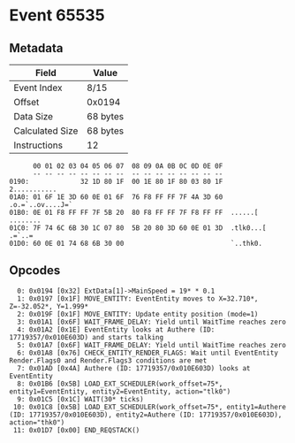 # Event 65535

## Metadata

| Field           | Value    |
|-----------------|----------|
| Event Index     | 8/15     |
| Offset          | 0x0194   |
| Data Size       | 68 bytes |
| Calculated Size | 68 bytes |
| Instructions    | 12       |

```
      00 01 02 03 04 05 06 07  08 09 0A 0B 0C 0D 0E 0F
      -- -- -- -- -- -- -- --  -- -- -- -- -- -- -- --
0190:             32 1D 80 1F  00 1E 80 1F 80 03 80 1F      2...........
01A0: 01 6F 1E 3D 60 0E 01 6F  76 F8 FF FF 7F 4A 3D 60  .o.=`..ov....J=`
01B0: 0E 01 F8 FF FF 7F 5B 20  80 F8 FF FF 7F F8 FF FF  ......[ ........
01C0: 7F 74 6C 6B 30 1C 07 80  5B 20 80 3D 60 0E 01 3D  .tlk0...[ .=`..=
01D0: 60 0E 01 74 68 6B 30 00                           `..thk0.        
```

## Opcodes

```
  0: 0x0194 [0x32] ExtData[1]->MainSpeed = 19* * 0.1
  1: 0x0197 [0x1F] MOVE_ENTITY: EventEntity moves to X=32.710*, Z=-32.052*, Y=1.999*
  2: 0x019F [0x1F] MOVE_ENTITY: Update entity position (mode=1)
  3: 0x01A1 [0x6F] WAIT_FRAME_DELAY: Yield until WaitTime reaches zero
  4: 0x01A2 [0x1E] EventEntity looks at Authere (ID: 17719357/0x010E603D) and starts talking
  5: 0x01A7 [0x6F] WAIT_FRAME_DELAY: Yield until WaitTime reaches zero
  6: 0x01A8 [0x76] CHECK_ENTITY_RENDER_FLAGS: Wait until EventEntity Render.Flags0 and Render.Flags3 conditions are met
  7: 0x01AD [0x4A] Authere (ID: 17719357/0x010E603D) looks at EventEntity
  8: 0x01B6 [0x5B] LOAD_EXT_SCHEDULER(work_offset=75*, entity1=EventEntity, entity2=EventEntity, action="tlk0")
  9: 0x01C5 [0x1C] WAIT(30* ticks)
 10: 0x01C8 [0x5B] LOAD_EXT_SCHEDULER(work_offset=75*, entity1=Authere (ID: 17719357/0x010E603D), entity2=Authere (ID: 17719357/0x010E603D), action="thk0")
 11: 0x01D7 [0x00] END_REQSTACK()
```
